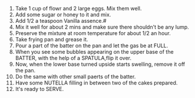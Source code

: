 1. Take 1 cup of flowr and 2 large eggs. Mix them well.
2. Add some sugar or honey to it and mix.
3. Add 1/2 a teaspoon Vanilla assence.#
4. Mix it well for about 2 mins and make sure there shouldn't be any lump.
5. Preserve the mixture at room temperature for about 1/2 an hour.
6. Take frying pan and grease it.
7. Pour a part of the batter on the pan and let the gas be at FULL.
8. When you see some bubbles appearing on the upper base of the BATTER, with the help of a SPATULA,flip it over.
9. Now, when the lower base turned upside starts swelling, remove it off the pan.
10. Do the same with other small paerts of the batter.
11. Have some NUTELLA filling in between two of the cakes prepared.
12. It's ready to SERVE.